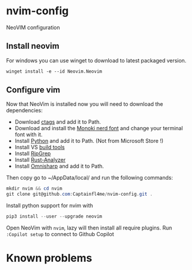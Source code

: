 # nvim-config

NeoVIM configuration

## Install neovim

For windows you can use winget to download to latest packaged version.

```ps
winget install -e --id Neovim.Neovim
```

## Configure vim

Now that NeoVim is installed now you will need to download the dependencies:

- Download [ctags](https://ctags.sourceforge.net/) and add it to Path.
- Download and install the [Monoki nerd font](https://www.nerdfonts.com/font-downloads) and change your terminal font with it.
- Install [Python](https://www.python.org/) and add it to Path. (Not from Microsoft Store !)
- Install VS [build tools](https://visualstudio.microsoft.com/fr/visual-cpp-build-tools/)
- Install [RipGrep](https://github.com/BurntSushi/ripgrep?tab=readme-ov-file#installation)
- Install [Rust-Analyzer](https://rust-analyzer.github.io/manual.html#rustup)
- Install [Omnisharp](https://github.com/OmniSharp/omnisharp-roslyn) and add it to Path.

Then copy go to ~/AppData/local/ and run the following commands:

```ps1
mkdir nvim && cd nvim
git clone git@github.com:Captainfl4me/nvim-config.git .
```

Install python support for nvim with

```ps1
pip3 install --user --upgrade neovim
```

Open NeoVim with ```nvim```, lazy will then install all require plugins.
Run ```:Copilot setup``` to connect to Github Copilot

# Known problems

